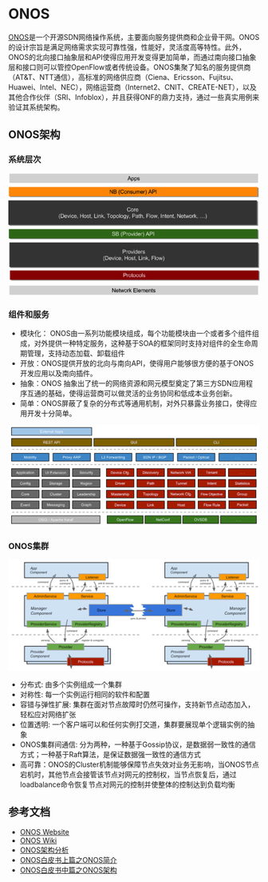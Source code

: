 # ONOS

[ONOS](http://onosproject.org/)是一个开源SDN网络操作系统，主要面向服务提供商和企业骨干网。ONOS的设计宗旨是满足网络需求实现可靠性强，性能好，灵活度高等特性。此外，ONOS的北向接口抽象层和API使得应用开发变得更加简单，而通过南向接口抽象层和接口则可以管控OpenFlow或者传统设备。ONOS集聚了知名的服务提供商（AT&T、NTT通信），高标准的网络供应商（Ciena、Ericsson、Fujitsu、Huawei、Intel、NEC），网络运营商（Internet2、CNIT、CREATE-NET），以及其他合作伙伴（SRI、Infoblox），并且获得ONF的鼎力支持，通过一些真实用例来验证其系统架构。

## ONOS架构

### 系统层次

![onos layers](images/onos.png)

### 组件和服务

- 模块化： ONOS由一系列功能模块组成，每个功能模块由一个或者多个组件组成，对外提供一种特定服务，这种基于SOA的框架同时支持对组件的全生命周期管理，支持动态加载、卸载组件
- 开放：ONOS提供开放的北向与南向API，使得用户能够很方便的基于ONOS开发应用以及南向插件。
- 抽象：ONOS 抽象出了统一的网络资源和网元模型奠定了第三方SDN应用程序互通的基础，使得运营商可以做灵活的业务协同和低成本业务创新。
- 简单：ONOS屏蔽了复杂的分布式等通用机制，对外只暴露业务接口，使得应用开发十分简单。

![onos module](images/onos-subsystem.png)

### ONOS集群

![onos communication](images/onos-communication.png)

- 分布式: 由多个实例组成一个集群
- 对称性: 每一个实例运行相同的软件和配置
- 容错与弹性扩展: 集群在面对节点故障时仍然可操作，支持新节点动态加入，轻松应对网络扩张
- 位置透明: 一个客户端可以和任何实例打交道，集群要展现单个逻辑实例的抽象
- ONOS集群间通信: 分为两种，一种基于Gossip协议，是数据弱一致性的通信方式；一种基于Raft算法，是保证数据强一致性的通信方式
- 高可靠：ONOS的Cluster机制能够保障节点失效对业务无影响，当ONOS节点宕机时，其他节点会接管该节点对网元的控制权，当节点恢复后，通过loadbalance命令恢复节点对网元的控制并使整体的控制达到负载均衡

## 参考文档

- [ONOS Website](http://onosproject.org/)
- [ONOS Wiki](https://wiki.onosproject.org)
- [ONOS架构分析](http://developer.huawei.com/ict/cn/site-sdn-onos/article/onos-paradigm)
- [ONOS白皮书上篇之ONOS简介](http://www.sdnlab.com/6371.html)
- [ONOS白皮书中篇之ONOS架构](http://www.sdnlab.com/6800.html)
